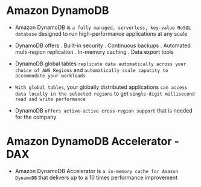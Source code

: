 # Amazon DynamoDB

- Amazon DynamoDB is `a fully managed, serverless, key-value NoSQL database` designed to run high-performance applications at any scale

- DynamoDB offers
  . Built-in security
  . Continuous backups
  . Automated multi-region replication
  . In-memory caching
  . Data export tools

- DynamoDB global tables `replicate data automatically across your choice of AWS Regions` and `automatically scale capacity to accommodate your workloads`

- `With global tables`, your globally distributed applications `can access data locally in the selected regions` to get `single-digit millisecond read and write performance`

- DynamoDB `offers active-active cross-region support` that is needed for the company

# Amazon DynamoDB Accelerator - DAX

- Amazon DynamoDB Accelerator is `a in-memory cache for Amazon DynamoDB` that delivers up to a 10 times performance improvement
